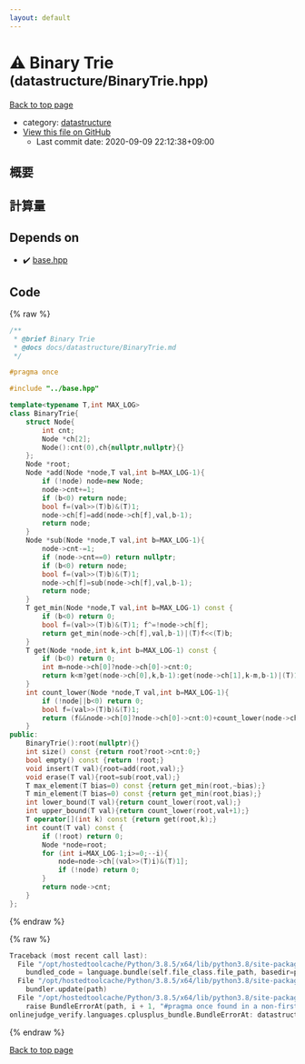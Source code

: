 ```yaml
---
layout: default
---
```


<!-- mathjax config similar to math.stackexchange -->
<script type="text/javascript" async
  src="https://cdnjs.cloudflare.com/ajax/libs/mathjax/2.7.5/MathJax.js?config=TeX-MML-AM_CHTML">
</script>
<script type="text/x-mathjax-config">
  MathJax.Hub.Config({
    TeX: { equationNumbers: { autoNumber: "AMS" }},
    tex2jax: {
      inlineMath: [ ['$','$'] ],
      processEscapes: true
    },
    "HTML-CSS": { matchFontHeight: false },
    displayAlign: "left",
    displayIndent: "2em"
  });
</script>

<script type="text/javascript" src="https://cdnjs.cloudflare.com/ajax/libs/jquery/3.4.1/jquery.min.js"></script>
<script src="https://cdn.jsdelivr.net/npm/jquery-balloon-js@1.1.2/jquery.balloon.min.js" integrity="sha256-ZEYs9VrgAeNuPvs15E39OsyOJaIkXEEt10fzxJ20+2I=" crossorigin="anonymous"></script>
<script type="text/javascript" src="../../assets/js/copy-button.js"></script>
<link rel="stylesheet" href="../../assets/css/copy-button.css" />


# :warning: Binary Trie <small>(datastructure/BinaryTrie.hpp)</small>

<a href="../../index.html">Back to top page</a>

* category: <a href="../../index.html#8dc87745f885a4cc532acd7b15b8b5fe">datastructure</a>
* <a href="{{ site.github.repository_url }}/blob/master/datastructure/BinaryTrie.hpp">View this file on GitHub</a>
    - Last commit date: 2020-09-09 22:12:38+09:00




## 概要

## 計算量

## Depends on

* :heavy_check_mark: <a href="../base.hpp.html">base.hpp</a>


## Code

<a id="unbundled"></a>
{% raw %}
```cpp
/**
 * @brief Binary Trie
 * @docs docs/datastructure/BinaryTrie.md
 */

#pragma once

#include "../base.hpp"

template<typename T,int MAX_LOG>
class BinaryTrie{
    struct Node{
        int cnt;
        Node *ch[2];
        Node():cnt(0),ch{nullptr,nullptr}{}
    };
    Node *root;
    Node *add(Node *node,T val,int b=MAX_LOG-1){
        if (!node) node=new Node;
        node->cnt+=1;
        if (b<0) return node;
        bool f=(val>>(T)b)&(T)1;
        node->ch[f]=add(node->ch[f],val,b-1);
        return node;
    }
    Node *sub(Node *node,T val,int b=MAX_LOG-1){
        node->cnt-=1;
        if (node->cnt==0) return nullptr;
        if (b<0) return node;
        bool f=(val>>(T)b)&(T)1;
        node->ch[f]=sub(node->ch[f],val,b-1);
        return node;
    }
    T get_min(Node *node,T val,int b=MAX_LOG-1) const {
        if (b<0) return 0;
        bool f=(val>>(T)b)&(T)1; f^=!node->ch[f];
        return get_min(node->ch[f],val,b-1)|(T)f<<(T)b;
    }
    T get(Node *node,int k,int b=MAX_LOG-1) const {
        if (b<0) return 0;
        int m=node->ch[0]?node->ch[0]->cnt:0;
        return k<m?get(node->ch[0],k,b-1):get(node->ch[1],k-m,b-1)|(T)1<<(T)b;
    }
    int count_lower(Node *node,T val,int b=MAX_LOG-1){
        if (!node||b<0) return 0;
        bool f=(val>>(T)b)&(T)1;
        return (f&&node->ch[0]?node->ch[0]->cnt:0)+count_lower(node->ch[f],val,b-1);
    }
public:
    BinaryTrie():root(nullptr){}
    int size() const {return root?root->cnt:0;}
    bool empty() const {return !root;}
    void insert(T val){root=add(root,val);}
    void erase(T val){root=sub(root,val);}
    T max_element(T bias=0) const {return get_min(root,~bias);}
    T min_element(T bias=0) const {return get_min(root,bias);}
    int lower_bound(T val){return count_lower(root,val);}
    int upper_bound(T val){return count_lower(root,val+1);}
    T operator[](int k) const {return get(root,k);}
    int count(T val) const {
        if (!root) return 0;
        Node *node=root;
        for (int i=MAX_LOG-1;i>=0;--i){
            node=node->ch[(val>>(T)i)&(T)1];
            if (!node) return 0;
        }
        return node->cnt;
    }
};
```
{% endraw %}

<a id="bundled"></a>
{% raw %}
```cpp
Traceback (most recent call last):
  File "/opt/hostedtoolcache/Python/3.8.5/x64/lib/python3.8/site-packages/onlinejudge_verify/docs.py", line 349, in write_contents
    bundled_code = language.bundle(self.file_class.file_path, basedir=pathlib.Path.cwd())
  File "/opt/hostedtoolcache/Python/3.8.5/x64/lib/python3.8/site-packages/onlinejudge_verify/languages/cplusplus.py", line 185, in bundle
    bundler.update(path)
  File "/opt/hostedtoolcache/Python/3.8.5/x64/lib/python3.8/site-packages/onlinejudge_verify/languages/cplusplus_bundle.py", line 310, in update
    raise BundleErrorAt(path, i + 1, "#pragma once found in a non-first line")
onlinejudge_verify.languages.cplusplus_bundle.BundleErrorAt: datastructure/BinaryTrie.hpp: line 6: #pragma once found in a non-first line

```
{% endraw %}

<a href="../../index.html">Back to top page</a>

